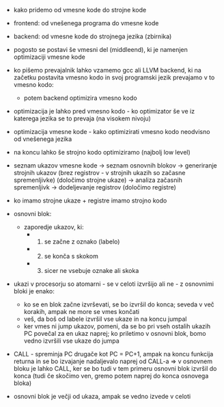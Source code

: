 - kako pridemo od vmesne kode do strojne kode
- frontend: od vnešenega programa do vmesne kode
- backend: od vmesne kode do strojnega jezika (zbirnika)
- pogosto se postavi še vmesni del (middleend), ki je namenjen optimizaciji vmesne kode
- ko pišemo prevajalnik lahko vzamemo gcc ali LLVM backend, ki na začetku postavita vmesno kodo in svoj programski jezik prevajamo v to vmesno kodo:
	- potem backend optimizira vmesno kodo
- optimizacija je lahko pred vmesno kodo - ko optimizator še ve iz katerega jezika se to prevaja (na visokem nivoju)
- optimizacija vmesne kode - kako optimizirati vmesno kodo neodvisno od vnešenega jezika
- na koncu lahko še strojno kodo optimiziramo (najbolj low level)

- seznam ukazov vmesne kode -> seznam osnovnih blokov -> generiranje strojnih ukazov (brez registrov - v strojnih ukazih so začasne spremenljivke) (določimo strojne ukaze) -> analiza začasnih spremenljivk -> dodeljevanje registrov (določimo registre)
- ko imamo strojne ukaze + registre imamo strojno kodo

- osnovni blok:
	- zaporedje ukazov, ki:
		- 1. se začne z oznako (labelo)
		- 2. se konča s skokom
		- 3. sicer ne vsebuje oznake ali skoka
- ukazi v procesorju so atomarni - se v celoti izvršijo ali ne - z osnovnimi bloki je enako:
	- ko se en blok začne izvrševati, se bo izvršil do konca; seveda v več korakih, ampak ne more se vmes končati
	- veš, da boš od labele izvršil vse ukaze in na koncu jumpal
	- ker vmes ni jump ukazov, pomeni, da se bo pri vseh ostalih ukazih PC povečal za en ukaz naprej; ko priletimo v osnovni blok, bomo vedno izvršili vse ukaze do jumpa
- CALL - spreminja PC drugače kot PC = PC+1, ampak na koncu funkcija returna in se bo izvajanje nadaljevalo naprej od CALL-a => v osnovnem bloku je lahko CALL, ker se bo tudi v tem primeru osnovni blok izvršil do konca (tudi če skočimo ven, gremo potem naprej do konca osnovega bloka)
- osnovni blok je večji od ukaza, ampak se vedno izvede v celoti